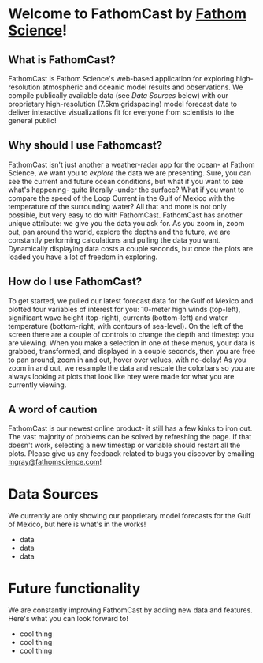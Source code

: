
# Welcome to FathomCast by [Fathom Science](https://fathomscience.com)!

## What is FathomCast?

FathomCast is Fathom Science's web-based application for exploring high-resolution atmospheric and oceanic model results and observations. We compile publically available data (see *Data Sources* below) with our proprietary high-resolution (7.5km gridspacing) model forecast data to deliver interactive visualizations fit for everyone from scientists to the general public! 

## Why should I use Fathomcast?

FathomCast isn't just another a weather-radar app for the ocean- at Fathom Science, we want you to *explore* the data we are presenting. Sure, you can see the current and future ocean conditions, but what if you want to see what's happening- quite literally -under the surface? What if you want to compare the speed of the Loop Current in the Gulf of Mexico with the temperature of the surrounding water? All that and more is not only possible, but very easy to do with FathomCast. FathomCast has another unique attribute: we give you the data you ask for. As you zoom in, zoom out, pan around the world, explore the depths and the future, we are constantly performing calculations and pulling the data you want. Dynamically displaying data costs a couple seconds, but once the plots are loaded you have a lot of freedom in exploring.  

## How do I use FathomCast?

To get started, we pulled our latest forecast data for the Gulf of Mexico and plotted four variables of interest for you: 10-meter high winds (top-left), significant wave height (top-right), currents (bottom-left) and water temperature (bottom-right, with contours of sea-level). On the left of the screen there are a couple of controls to change the depth and timestep you are viewing. When you make a selection in one of these menus, your data is grabbed, transformed, and displayed in a couple seconds, then you are free to pan around, zoom in and out, hover over values, with no-delay! As you zoom in and out, we resample the data and rescale the colorbars so you are always looking at plots that look like htey were made for what you are currently viewing. 

## A word of caution

FathomCast is our newest online product- it still has a few kinks to iron out. The vast majority of problems can be solved by refreshing the page. If that doesn't work, selecting a new timestep or variable should restart all the plots. Please give us any feedback related to bugs you discover by emailing <mgray@fathomscience.com>!

# Data Sources

We currently are only showing our proprietary model forecasts for the Gulf of Mexico, but here is what's in the works!

- data
- data
- data

# Future functionality

We are constantly improving FathomCast by adding new data and features. Here's what you can look forward to!

- cool thing
- cool thing
- cool thing